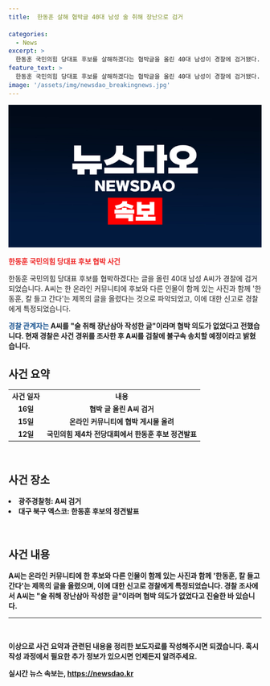 ```yaml
---
title:  한동훈 살해 협박글 40대 남성 술 취해 장난으로 검거

categories:
  - News
excerpt: >
  한동훈 국민의힘 당대표 후보를 살해하겠다는 협박글을 올린 40대 남성이 경찰에 검거됐다. A씨는 온라인 커뮤니티에 후보와 원희룡 후보의 사진과 함께 한동훈, 칼 들고 간다는 제목의 글을 올렸고 이에 대한 신고를 받은 경찰이 A씨를 IP 추적을 통해 검거했다. A씨는 술 취해 장난삼아 작성한 글이라고 주장했지만 경찰은 사건 경위를 조사한 후 A씨를 검찰에 송치할 예정이다.
feature_text: >
  한동훈 국민의힘 당대표 후보를 살해하겠다는 협박글을 올린 40대 남성이 경찰에 검거됐다. A씨는 온라인 커뮤니티에 후보와 원희룡 후보의 사진과 함께 한동훈, 칼 들고 간다는 제목의 글을 올렸고 이에 대한 신고를 받은 경찰이 A씨를 IP 추적을 통해 검거했다. A씨는 술 취해 장난삼아 작성한 글이라고 주장했지만 경찰은 사건 경위를 조사한 후 A씨를 검찰에 송치할 예정이다.
image: '/assets/img/newsdao_breakingnews.jpg'
---
```


<p><img src="/assets/img/newsdao_breakingnews.jpg" alt="pcversion 속보" /></p>

<p><b><span style="color: #ee2323;">한동훈 국민의힘 당대표 후보 협박 사건</span></b></p>

<p>한동훈 국민의힘 당대표 후보를 협박하겠다는 글을 올린 40대 남성 A씨가 경찰에 검거되었습니다. A씨는 한 온라인 커뮤니티에 후보와 다른 인물이 함께 있는 사진과 함께 '한동훈, 칼 들고 간다'는 제목의 글을 올렸다는 것으로 파악되었고, 이에 대한 신고로 경찰에게 특정되었습니다.</p>

<p><b><span style="color: #1a5490;">경찰 관계자는</span><b> A씨를 "술 취해 장난삼아 작성한 글"이라며 협박 의도가 없었다고 전했습니다. 현재 경찰은 사건 경위를 조사한 후 A씨를 검찰에 불구속 송치할 예정이라고 밝혔습니다.</p>

<h2 data-ke-size="size26">사건 요약</h2>

<table>
<tbody>
<tr>
<td style="text-align: center; height: 17px;"><b>사건 일자</b></td>
<td style="text-align: center; height: 17px;"><b>내용</b></td>
</tr>
<tr>
<td style="text-align: center; height: 17px;">16일</td>
<td style="text-align: center; height: 17px;">협박 글 올린 A씨 검거</td>
</tr>
<tr>
<td style="text-align: center; height: 17px;">15일</td>
<td style="text-align: center; height: 17px;">온라인 커뮤니티에 협박 게시물 올려</td>
</tr>
<tr>
<td style="text-align: center; height: 17px;">12일</td>
<td style="text-align: center; height: 17px;">국민의힘 제4차 전당대회에서 한동훈 후보 정견발표</td>
</tr>
</tbody>
</table>

<p data-ke-size="size16">&nbsp;</p>

<h2 data-ke-size="size26">사건 장소</h2>

<p><li><b>광주경찰청</b>: A씨 검거</li>
<li><b>대구 북구 엑스코</b>: 한동훈 후보의 정견발표</li></p>

<p data-ke-size="size16">&nbsp;</p>

<h2 data-ke-size="size26">사건 내용</h2>

<p>A씨는 온라인 커뮤니티에 한 후보와 다른 인물이 함께 있는 사진과 함께 '한동훈, 칼 들고 간다'는 제목의 글을 올렸으며, 이에 대한 신고로 경찰에게 특정되었습니다. 경찰 조사에서 A씨는 "술 취해 장난삼아 작성한 글"이라며 협박 의도가 없었다고 진술한 바 있습니다.</p>

<hr>

<p data-ke-size="size16">&nbsp;</p>

<p>이상으로 사건 요약과 관련된 내용을 정리한 보도자료를 작성해주시면 되겠습니다. 혹시 작성 과정에서 필요한 추가 정보가 있으시면 언제든지 알려주세요.</p>
실시간 뉴스 속보는, <a href="https://newsdao.kr" rel="dofollow">https://newsdao.kr</a>


